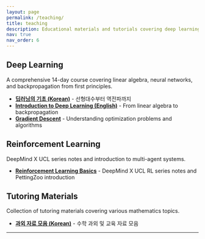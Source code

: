 ```yaml
---
layout: page
permalink: /teaching/
title: teaching
description: Educational materials and tutorials covering deep learning, reinforcement learning, mathematics, and more.
nav: true
nav_order: 6
---
```


## Deep Learning

A comprehensive 14-day course covering linear algebra, neural networks, and backpropagation from first principles.

- **[딥러닝의 기초 (Korean)](/blog/2024/deep-learning-basics/)** - 선형대수부터 역전파까지
- **[Introduction to Deep Learning (English)](/blog/2024/deep-learning-intro-en/)** - From linear algebra to backpropagation
- **[Gradient Descent](/blog/2024/gradient-descent/)** - Understanding optimization problems and algorithms

## Reinforcement Learning

DeepMind X UCL series notes and introduction to multi-agent systems.

- **[Reinforcement Learning Basics](/blog/2024/reinforcement-learning-basics/)** - DeepMind X UCL RL series notes and PettingZoo introduction

## Tutoring Materials

Collection of tutoring materials covering various mathematics topics.

- **[과외 자료 모음 (Korean)](/blog/2024/tutoring-materials-index/)** - 수학 과외 및 교육 자료 모음

---